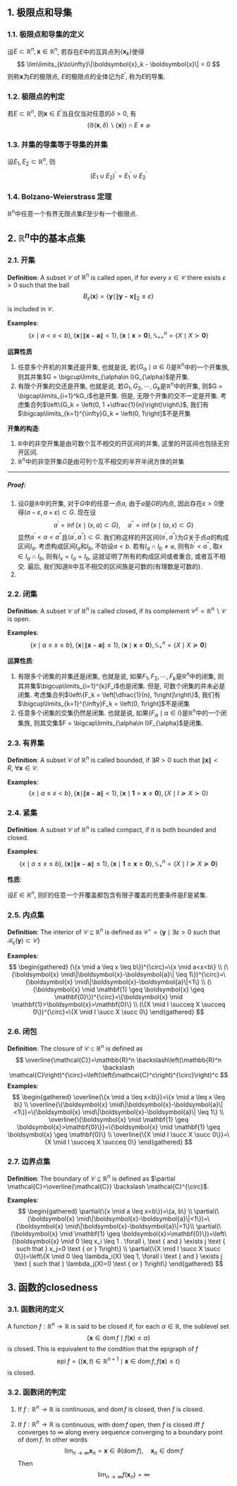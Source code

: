 ## 1. 极限点和导集
### 1.1. 极限点和导集的定义
设$E\subset \mathbb{R}^n, \boldsymbol{x}\in \mathbb{R}^n$, 若存在$E$中的互异点列$\{\boldsymbol{x}_k\}$使得
$$
\lim\limits_{k\to\infty}\|\boldsymbol{x}_k - \boldsymbol{x}\| = 0
$$
则称$\boldsymbol{x}$为$E$的极限点, $E$的极限点的全体记为$E^{\prime}$, 称为$E$的导集. 

### 1.2. 极限点的判定
若$E\subset \mathbb{R}^n$, 则$\boldsymbol{x}\in E^{\prime}$当且仅当对任意的$\delta>0$, 有
$$
(\mathbb{B}(\boldsymbol{x}, \delta)\backslash \{\boldsymbol{x}\})\cap E \neq \varnothing
$$

### 1.3. 并集的导集等于导集的并集
设$E_1, E_2\subset \mathbb{R}^n$, 则
$$
(E_1\cup E_2)^{\prime} = E_1^{\prime}\cup E_2^{\prime}
$$

### 1.4. Bolzano-Weierstrass 定理
$\mathbb{R}^n$中任意一个有界无限点集$E$至少有一个极限点.

## 2. $\mathbb{R}^n$中的基本点集
### 2.1. 开集
**Definition**: A subset $\mathcal{C}$ of $\mathbb{R}^n$ is called open, if for every $x \in \mathcal{C}$ there exists $\varepsilon>0$ such that the ball
$$
B_{\varepsilon}(\boldsymbol{x})=\left\{\boldsymbol{y} \mid\|\boldsymbol{y}-\boldsymbol{x}\|_2 \leq \varepsilon\right\}
$$
is included in $\mathcal{C}$.

**Examples**:
$$\{x \mid a<x<b\},\{\boldsymbol{x} \mid\|\boldsymbol{x}-\boldsymbol{a}\|<1\},\{\boldsymbol{x} \mid \boldsymbol{x}>\mathbf{0}\}, \mathbb{S}_{++}^n=\{X \mid X \succ \mathbf{0}\}$$

**运算性质**
1. 任意多个开机的并集还是开集, 也就是说, 若$\{G_{\alpha}\mid \alpha\in I\}$是$\mathbb{R}^n$中的一个开集族, 则其并集$G = \bigcup\limits_{\alpha\in I}G_{\alpha}$是开集. 
2. 有限个开集的交还是开集, 也就是说, 若$G_1, G_2, \cdots, G_k$是$\mathbb{R}^n$中的开集, 则$G = \bigcap\limits_{i=1}^kG_i$也是开集. 但是, 无限个开集的交不一定是开集. 考虑集合列$\left\{G_k = \left(0, 1 +\dfrac{1}{n}\right)\right\}$, 我们有$\bigcap\limits_{k=1}^{\infty}G_k = \left(0, 1\right]$不是开集

**开集的构造**: 
1. $\mathbb{R}$中的非空开集是由可数个互不相交的开区间的并集, 这里的开区间也包括无穷开区间.
2. $\mathbb{R}^n$中的非空开集$G$是由可列个互不相交的半开半闭方体的并集
___
##### Proof: 

1. 设$G$是$\mathbb{R}$中的开集, 对于$G$中的任意一点$a$, 由于$a$是$G$的内点, 因此存在$\varepsilon>0$使得$(a-\varepsilon, a+\varepsilon)\subset G$. 现在设
   $$
   a^{\prime} = \inf\{x\mid (x, a)\subset G\}, \quad a^{\prime\prime} = \inf\{x\mid (a, x)\subset G\}
   $$
   显然$a^{\prime}<a< a^{\prime\prime}$且$(a^{\prime}, a^{\prime\prime})\subset G$. 我们称这样的开区间$(a^{\prime}, a^{\prime\prime})$为$G$关于点$a$的构成区间$I_{a}$. 考虑构成区间$I_a$和$I_b$, 不妨设$a<b$. 若有$I_a\cap I_b\neq \varnothing$, 则有$b^{\prime}< a^{\prime\prime}$, 取$x\in I_a\cap I_b$, 则有$I_x = I_a=I_b$, 这就证明了所有的构成区间或者重合, 或者互不相交. 最后, 我们知道$\mathbb{R}$中互不相交的区间族是可数的(有理数是可数的). 
2. 

### 2.2. 闭集
**Definition**: A subset $\mathcal{C}$ of $\mathbb{R}^n$ is called closed, if its complement $\mathcal{C}^c=\mathbb{R}^n \backslash \mathcal{C}$ is open.

**Examples**:
$$
\{x \mid a \leq x \leq b\},\{\boldsymbol{x} \mid\|\boldsymbol{x}-\boldsymbol{a}\| \leq 1\},\{\boldsymbol{x} \mid \boldsymbol{x} \geq \mathbf{0}\}, \mathbb{S}_{+}^n=\{X \mid X \succeq \mathbf{0}\}
$$

**运算性质**: 
1. 有限多个闭集的并集还是闭集, 也就是说, 如果$F_1, F_2, \cdots, F_k$是$\mathbb{R}^n$中的闭集, 则其并集$\bigcup\limits_{i=1}^{k}F_i$也是闭集. 但是, 可数个闭集的并未必是闭集. 考虑集合列$\left\{F_k = \left[\dfrac{1}{n}, 1\right]\right\}$, 我们有$\bigcup\limits_{k=1}^{\infty}F_k = \left(0, 1\right]$不是闭集
2. 任意多个闭集的交集仍然是闭集. 也就是说, 如果$\{F_{\alpha}\mid \alpha \in I\}$是$\mathbb{R}^n$中的一个闭集族, 则其交集$F = \bigcap\limits_{\alpha\in I}F_{\alpha}$是闭集. 

### 2.3. 有界集
**Definition**: A subset $\mathcal{C}$ of $\mathbb{R}^n$ is called bounded, if $\exists R>0$ such that $\|\boldsymbol{x}\|<R,\ \forall \boldsymbol{x} \in \mathcal{C}$.

**Examples**: 
$$
\{x \mid a \leq x<b\},\{\boldsymbol{x} \mid\|\boldsymbol{x}-\boldsymbol{a}\|<1\},\{\boldsymbol{x} \mid \mathbf{1}>\boldsymbol{x} \geq \mathbf{0}\},\{X \mid I \succeq X \succ 0\}
$$


### 2.4. 紧集
**Definition**: A subset $\mathcal{C}$ of $\mathbb{R}^n$ is called compact, if it is both bounded and closed.

**Examples**:
$$
\{x \mid a \leq x \leq b\},\{\boldsymbol{x} \mid\|\boldsymbol{x}-\boldsymbol{a}\| \leq 1\},\{\boldsymbol{x} \mid \mathbf{1} \geq \boldsymbol{x} \geq \mathbf{0}\}, \mathbb{S}_{+}^n=\{X \mid I \succeq X \succeq \mathbf{0}\}
$$

**性质**: 

设$E\in\mathbb{R}^n$, 则$E$的任意一个开覆盖都包含有限子覆盖的充要条件是$E$是紧集.
### 2.5. 内点集
**Definition**: The interior of $\mathcal{C} \subseteq \mathbb{R}^n$ is defined as $\mathcal{C}^{\circ}=\left\{\boldsymbol{y} \mid \exists \varepsilon>0\right.$ such that $\left.\mathcal{B}_{\varepsilon}(\boldsymbol{y}) \subset \mathcal{C}\right\}$

**Examples**: 
$$
\begin{gathered}
(\{x \mid a \leq x \leq b\})^{\circ}=\{x \mid a<x<b\} \\
(\{\boldsymbol{x} \mid\|\boldsymbol{x}-\boldsymbol{a}\| \leq 1\})^{\circ}=\{\boldsymbol{x} \mid\|\boldsymbol{x}-\boldsymbol{a}\|<1\} \\
(\{\boldsymbol{x} \mid \mathbf{1} \geq \boldsymbol{x} \geq \mathbf{0}\})^{\circ}=\{\boldsymbol{x} \mid \mathbf{1}>\boldsymbol{x}>\mathbf{0}\} \\
(\{X \mid I \succeq X \succeq 0\})^{\circ}=\{X \mid I \succ X \succ 0\}
\end{gathered}
$$


### 2.6. 闭包
**Definition**: The closure of $\mathcal{C} \subset \mathbb{R}^n$ is defined as
$$
\overline{\mathcal{C}}=\mathbb{R}^n \backslash\left(\mathbb{R}^n \backslash \mathcal{C}\right)^{\circ}=\left(\left(\mathcal{C}^c\right)^{\circ}\right)^c
$$
**Examples**: 
$$
\begin{gathered}
\overline{\{x \mid a \leq x<b\}}=\{x \mid a \leq x \leq b\} \\
\overline{\{\boldsymbol{x} \mid\|\boldsymbol{x}-\boldsymbol{a}\|<1\}}=\{\boldsymbol{x} \mid\|\boldsymbol{x}-\boldsymbol{a}\| \leq 1\} \\
\overline{\{\boldsymbol{x} \mid \mathbf{1} \geq \boldsymbol{x}>\mathbf{0}\}}=\{\boldsymbol{x} \mid \mathbf{1} \geq \boldsymbol{x} \geq \mathbf{0}\} \\
\overline{\{X \mid I \succ X \succ 0\}}=\{X \mid I \succeq X \succeq 0\}
\end{gathered}
$$


### 2.7. 边界点集
**Definition**: The boundary of $\mathcal{C} \subseteq \mathbb{R}^n$ is defined as $\partial \mathcal{C}=\overline{\mathcal{C}} \backslash \mathcal{C}^{\circ}$.

**Examples**: 
$$
\begin{gathered}
\partial(\{x \mid a \leq x<b\})=\{a, b\} \\
\partial(\{\boldsymbol{x} \mid\|\boldsymbol{x}-\boldsymbol{a}\|<1\})=\{\boldsymbol{x} \mid\|\boldsymbol{x}-\boldsymbol{a}\|=1\}\\
\partial(\{\boldsymbol{x} \mid \mathbf{1} \geq \boldsymbol{x}>\mathbf{0}\})=\left\{\boldsymbol{x} \mid 0 \leq x_i \leq 1 . \forall i, \text { and } \exists j \text { such that } x_j=0 \text { or } 1\right\} \\ 
\partial(\{X \mid I \succ X \succ 0\})=\left\{X \mid 0 \leq \lambda_i(X) \leq 1, \forall i \text { and } \exists j \text { such that } \lambda_j(X)=0 \text { or } 1\right\}
\end{gathered}
$$





## 3. 函数的closedness
### 3.1. 函数闭的定义
A function $f: \mathbb{R}^n \rightarrow \mathbb{R}$ is said to be closed if, for each $\alpha \in \mathbb{R}$, the sublevel set
$$
\{\boldsymbol{x} \in \operatorname{dom} f \mid f(\boldsymbol{x}) \leq \alpha\}
$$
is closed. This is equivalent to the condition that the epigraph of $f$
$$
\text { epi } f=\left\{(\boldsymbol{x}, t) \in \mathbb{R}^{n+1} \mid \boldsymbol{x} \in \operatorname{dom} f, f(\boldsymbol{x}) \leq t\right\}
$$
is closed.

### 3.2. 函数闭的判定
1. If $f: \mathbb{R}^n \rightarrow \mathbb{R}$ is continuous, and $\operatorname{dom} f$ is closed, then $f$ is closed.

2. If $f: \mathbb{R}^n \rightarrow \mathbb{R}$ is continuous, with $\operatorname{dom} f$ open, then $f$ is closed iff $f$ converges to $\infty$ along every sequence converging to a boundary point of $\operatorname{dom} f$. In other words
   $$
   \lim _{n \rightarrow \infty} \boldsymbol{x}_n=\boldsymbol{x} \in \partial(\operatorname{dom} f), \quad \boldsymbol{x}_n \in \operatorname{dom} f
   $$
   Then
   $$
   \lim _{n \rightarrow \infty} f\left(\boldsymbol{x}_n\right)=\infty
   $$
   

